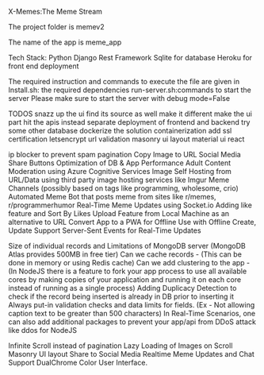 X-Memes:The Meme Stream

The project folder is memev2

The name of the app is meme_app

Tech Stack:
Python Django Rest Framework
Sqlite for database
Heroku for front end deployment


The required instruction and commands to execute the file are given in 
Install.sh: the required dependencies
run-server.sh:commands to start the server
Please make sure to start the server with debug mode=False 




TODOS
snazz up the ui find its source as well make it different
make the ui part hit the apis instead
separate deployment of frontend and backend
try some other database
dockerize the solution containerization
add ssl certification letsencrypt
url validation
masonry ui layout 
material ui react


ip blocker to prevent spam
pagination
Copy Image to URL
Social Media Share Buttons
Optimization of DB & App Performance
Adult Content Moderation using Azure Cognitive Services
Image Self Hosting from URL/Data using third party image hosting services like Imgur
Meme Channels (possibly based on tags like programming, wholesome, crio)
Automated Meme Bot that posts meme from sites like r/memes, r/programmerhumor
Real-Time Meme Updates using Socket.io
Adding like feature and Sort By Likes
Upload Feature from Local Machine as an alternative to URL
Convert App to a PWA for Offline Use with Offline Create, Update Support
Server-Sent Events for Real-Time Updates



Size of individual records and Limitations of MongoDB server (MongoDB Atlas provides 500MB in free tier)
Can we cache records - (This can be done in memory or using Redis cache)
Can we add clustering to the app - (In NodeJS there is a feature to fork your app process to use all available cores by making copies of your application and running it on each core instead of running as a single process)
Adding Duplicacy Detection to check if the record being inserted is already in DB prior to inserting it
Always put-in validation checks and data limits for fields. (Ex - Not allowing caption text to be greater than 500 characters)
In Real-Time Scenarios, one can also add additional packages to prevent your app/api from DDoS attack like ddos for NodeJS



Infinite Scroll instead of pagination
Lazy Loading of Images on Scroll
Masonry UI layout
Share to Social Media
Realtime Meme Updates and Chat Support
DualChrome Color User Interface.

